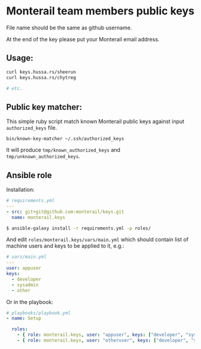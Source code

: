 # Monterail team members public keys

File name should be the same as github username.

At the end of the key please put your Monterail email address.

## Usage:

```bash
curl keys.hussa.rs/sheerun
curl keys.hussa.rs/chytreg

# etc.
```

## Public key matcher:

This simple ruby script match known Monterail public keys against input `authorized_keys` file.

```
bin/known-key-matcher ~/.ssh/authorized_keys
```

It will produce `tmp/known_authorized_keys` and `tmp/unknown_authorized_keys`.

## Ansible role

Installation:

```yml
# requirements.yml
---
- src: git+git@github.com:monterail/keys.git
  name: monterail.keys
```
```bash
$ ansible-galaxy install -r requirements.yml -p roles/
```

And edit `roles/monterail.keys/vars/main.yml` which should contain list of machine users and keys to be applied to it, e.g.:

```yml
# vars/main.yml
---
user: appuser
keys:
  - developer
  - sysadmin
  - other
```

Or in the playbook:

```yml
# playbooks/playbook.yml
- name: Setup

  roles:
    - { role: monterail.keys, user: "appuser", keys: ["developer", "sysadmin"] }
    - { role: monterail.keys, user: "otheruser", keys: ["developer", "sysadmin", "other"] }
